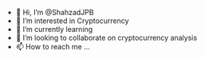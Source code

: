 - 👋 Hi, I’m @ShahzadJPB
- 👀 I’m interested in Cryptocurrency
- 🌱 I’m currently learning 
- 💞️ I’m looking to collaborate  on cryptocurrency analysis
- 📫 How to reach me ...

<!---
ShahzadJPB/ShahzadJPB is a ✨ special ✨ repository because its `README.md` (this file) appears on your GitHub profile.
You can click the Preview link to take a look at your changes.
--->
